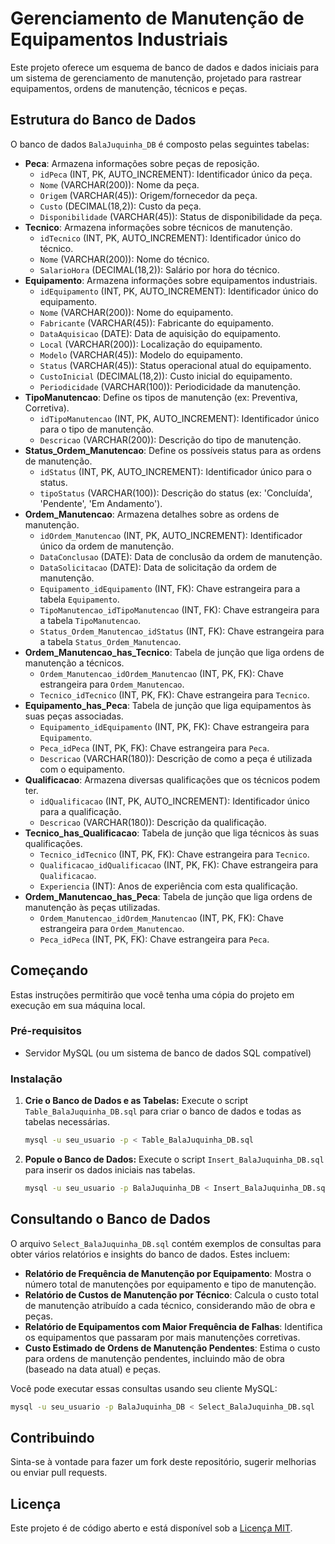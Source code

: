 # Gerenciamento de Manutenção de Equipamentos Industriais

Este projeto oferece um esquema de banco de dados e dados iniciais para um sistema de gerenciamento de manutenção, projetado para rastrear equipamentos, ordens de manutenção, técnicos e peças.

## Estrutura do Banco de Dados

O banco de dados `BalaJuquinha_DB` é composto pelas seguintes tabelas:

  * **Peca**: Armazena informações sobre peças de reposição.
      * `idPeca` (INT, PK, AUTO\_INCREMENT): Identificador único da peça.
      * `Nome` (VARCHAR(200)): Nome da peça.
      * `Origem` (VARCHAR(45)): Origem/fornecedor da peça.
      * `Custo` (DECIMAL(18,2)): Custo da peça.
      * `Disponibilidade` (VARCHAR(45)): Status de disponibilidade da peça.
  * **Tecnico**: Armazena informações sobre técnicos de manutenção.
      * `idTecnico` (INT, PK, AUTO\_INCREMENT): Identificador único do técnico.
      * `Nome` (VARCHAR(200)): Nome do técnico.
      * `SalarioHora` (DECIMAL(18,2)): Salário por hora do técnico.
  * **Equipamento**: Armazena informações sobre equipamentos industriais.
      * `idEquipamento` (INT, PK, AUTO\_INCREMENT): Identificador único do equipamento.
      * `Nome` (VARCHAR(200)): Nome do equipamento.
      * `Fabricante` (VARCHAR(45)): Fabricante do equipamento.
      * `DataAquisicao` (DATE): Data de aquisição do equipamento.
      * `Local` (VARCHAR(200)): Localização do equipamento.
      * `Modelo` (VARCHAR(45)): Modelo do equipamento.
      * `Status` (VARCHAR(45)): Status operacional atual do equipamento.
      * `CustoInicial` (DECIMAL(18,2)): Custo inicial do equipamento.
      * `Periodicidade` (VARCHAR(100)): Periodicidade da manutenção.
  * **TipoManutencao**: Define os tipos de manutenção (ex: Preventiva, Corretiva).
      * `idTipoManutencao` (INT, PK, AUTO\_INCREMENT): Identificador único para o tipo de manutenção.
      * `Descricao` (VARCHAR(200)): Descrição do tipo de manutenção.
  * **Status\_Ordem\_Manutencao**: Define os possíveis status para as ordens de manutenção.
      * `idStatus` (INT, PK, AUTO\_INCREMENT): Identificador único para o status.
      * `tipoStatus` (VARCHAR(100)): Descrição do status (ex: 'Concluída', 'Pendente', 'Em Andamento').
  * **Ordem\_Manutencao**: Armazena detalhes sobre as ordens de manutenção.
      * `idOrdem_Manutencao` (INT, PK, AUTO\_INCREMENT): Identificador único da ordem de manutenção.
      * `DataConclusao` (DATE): Data de conclusão da ordem de manutenção.
      * `DataSolicitacao` (DATE): Data de solicitação da ordem de manutenção.
      * `Equipamento_idEquipamento` (INT, FK): Chave estrangeira para a tabela `Equipamento`.
      * `TipoManutencao_idTipoManutencao` (INT, FK): Chave estrangeira para a tabela `TipoManutencao`.
      * `Status_Ordem_Manutencao_idStatus` (INT, FK): Chave estrangeira para a tabela `Status_Ordem_Manutencao`.
  * **Ordem\_Manutencao\_has\_Tecnico**: Tabela de junção que liga ordens de manutenção a técnicos.
      * `Ordem_Manutencao_idOrdem_Manutencao` (INT, PK, FK): Chave estrangeira para `Ordem_Manutencao`.
      * `Tecnico_idTecnico` (INT, PK, FK): Chave estrangeira para `Tecnico`.
  * **Equipamento\_has\_Peca**: Tabela de junção que liga equipamentos às suas peças associadas.
      * `Equipamento_idEquipamento` (INT, PK, FK): Chave estrangeira para `Equipamento`.
      * `Peca_idPeca` (INT, PK, FK): Chave estrangeira para `Peca`.
      * `Descricao` (VARCHAR(180)): Descrição de como a peça é utilizada com o equipamento.
  * **Qualificacao**: Armazena diversas qualificações que os técnicos podem ter.
      * `idQualificacao` (INT, PK, AUTO\_INCREMENT): Identificador único para a qualificação.
      * `Descricao` (VARCHAR(180)): Descrição da qualificação.
  * **Tecnico\_has\_Qualificacao**: Tabela de junção que liga técnicos às suas qualificações.
      * `Tecnico_idTecnico` (INT, PK, FK): Chave estrangeira para `Tecnico`.
      * `Qualificacao_idQualificacao` (INT, PK, FK): Chave estrangeira para `Qualificacao`.
      * `Experiencia` (INT): Anos de experiência com esta qualificação.
  * **Ordem\_Manutencao\_has\_Peca**: Tabela de junção que liga ordens de manutenção às peças utilizadas.
      * `Ordem_Manutencao_idOrdem_Manutencao` (INT, PK, FK): Chave estrangeira para `Ordem_Manutencao`.
      * `Peca_idPeca` (INT, PK, FK): Chave estrangeira para `Peca`.

## Começando

Estas instruções permitirão que você tenha uma cópia do projeto em execução em sua máquina local.

### Pré-requisitos

  * Servidor MySQL (ou um sistema de banco de dados SQL compatível)

### Instalação

1.  **Crie o Banco de Dados e as Tabelas:**
    Execute o script `Table_BalaJuquinha_DB.sql` para criar o banco de dados e todas as tabelas necessárias.

    ```bash
    mysql -u seu_usuario -p < Table_BalaJuquinha_DB.sql
    ```

2.  **Popule o Banco de Dados:**
    Execute o script `Insert_BalaJuquinha_DB.sql` para inserir os dados iniciais nas tabelas.

    ```bash
    mysql -u seu_usuario -p BalaJuquinha_DB < Insert_BalaJuquinha_DB.sql
    ```

## Consultando o Banco de Dados

O arquivo `Select_BalaJuquinha_DB.sql` contém exemplos de consultas para obter vários relatórios e insights do banco de dados. Estes incluem:

  * **Relatório de Frequência de Manutenção por Equipamento**: Mostra o número total de manutenções por equipamento e tipo de manutenção.
  * **Relatório de Custos de Manutenção por Técnico**: Calcula o custo total de manutenção atribuído a cada técnico, considerando mão de obra e peças.
  * **Relatório de Equipamentos com Maior Frequência de Falhas**: Identifica os equipamentos que passaram por mais manutenções corretivas.
  * **Custo Estimado de Ordens de Manutenção Pendentes**: Estima o custo para ordens de manutenção pendentes, incluindo mão de obra (baseado na data atual) e peças.

Você pode executar essas consultas usando seu cliente MySQL:

```bash
mysql -u seu_usuario -p BalaJuquinha_DB < Select_BalaJuquinha_DB.sql
```

## Contribuindo

Sinta-se à vontade para fazer um fork deste repositório, sugerir melhorias ou enviar pull requests.

## Licença

Este projeto é de código aberto e está disponível sob a [Licença MIT](https://www.google.com/search?q=LICENSE).
